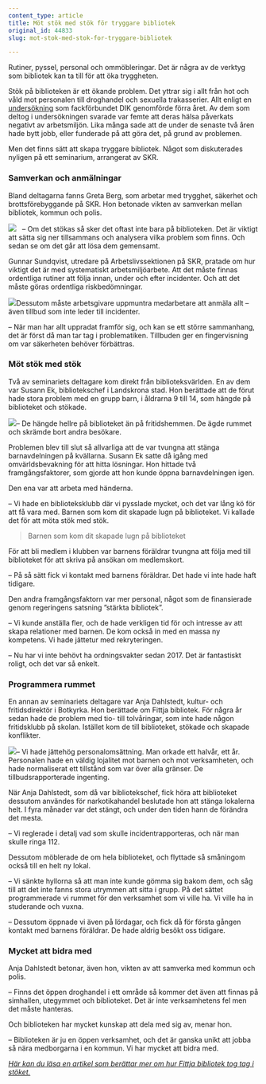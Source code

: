 ```yaml
---
content_type: article
title: Möt stök med stök för tryggare bibliotek 
original_id: 44833
slug: mot-stok-med-stok-for-tryggare-bibliotek

---
```


Rutiner, pyssel, personal och ommöbleringar. Det är några av de verktyg som bibliotek kan ta till för att öka tryggheten.

Stök på biblioteken är ett ökande problem. Det yttrar sig i allt från hot och våld mot personalen till droghandel och sexuella trakasserier. Allt enligt en [undersökning](https://assets.ctfassets.net/vkygthqfrquy/rZz9RxfBC2gnn0d9bmtYG/c130c44a4db249fe6ab336a0278778a5/samhallet-drar-sig-tillbaka-en-rapport-om-arbetsmiljon-pa-vara-bibliotek.pdf) som fackförbundet DIK genomförde förra året. Av dem som deltog i undersökningen svarade var femte att deras hälsa påverkats negativt av arbetsmiljön. Lika många sade att de under de senaste två åren hade bytt jobb, eller funderade på att göra det, på grund av problemen.

Men det finns sätt att skapa tryggare bibliotek. Något som diskuterades nyligen på ett seminarium, arrangerat av SKR.

### Samverkan och anmälningar

Bland deltagarna fanns Greta Berg, som arbetar med trygghet, säkerhet och brottsförebyggande på SKR. Hon betonade vikten av samverkan mellan bibliotek, kommun och polis.

[![](https://www.suntarbetsliv.se/wp-content/uploads/2020/02/200x220-greta-berg.jpg)](https://www.suntarbetsliv.se/wp-content/uploads/2020/02/200x220-greta-berg.jpg)   – Om det stökas så sker det oftast inte bara på biblioteken. Det är viktigt att sätta sig ner tillsammans och analysera vilka problem som finns. Och sedan se om det går att lösa dem gemensamt.

Gunnar Sundqvist, utredare på Arbetslivssektionen på SKR, pratade om hur viktigt det är med systematiskt arbetsmiljöarbete. Att det måste finnas ordentliga rutiner att följa innan, under och efter incidenter. Och att det måste göras ordentliga riskbedömningar.

[![](https://www.suntarbetsliv.se/wp-content/uploads/2020/02/200x220-gunnar-sundqvist.jpg)](https://www.suntarbetsliv.se/wp-content/uploads/2020/02/200x220-gunnar-sundqvist.jpg)Dessutom måste arbetsgivare uppmuntra medarbetare att anmäla allt – även tillbud som inte leder till incidenter.

– När man har allt uppradat framför sig, och kan se ett större sammanhang, det är först då man tar tag i problematiken. Tillbuden ger en fingervisning om var säkerheten behöver förbättras.

### Möt stök med stök

Två av seminariets deltagare kom direkt från biblioteksvärlden. En av dem var Susann Ek, bibliotekschef i Landskrona stad. Hon berättade att de förut hade stora problem med en grupp barn, i åldrarna 9 till 14, som hängde på biblioteket och stökade.

[![](https://www.suntarbetsliv.se/wp-content/uploads/2020/02/200x220-susann-ek.jpg)](https://www.suntarbetsliv.se/wp-content/uploads/2020/02/200x220-susann-ek.jpg)– De hängde hellre på biblioteket än på fritidshemmen. De ägde rummet och skrämde bort andra besökare.

Problemen blev till slut så allvarliga att de var tvungna att stänga barnavdelningen på kvällarna. Susann Ek satte då igång med omvärldsbevakning för att hitta lösningar. Hon hittade två framgångsfaktorer, som gjorde att hon kunde öppna barnavdelningen igen.

Den ena var att arbeta med händerna.

– Vi hade en biblioteksklubb där vi pysslade mycket, och det var lång kö för att få vara med. Barnen som kom dit skapade lugn på biblioteket. Vi kallade det för att möta stök med stök.

> Barnen som kom dit skapade lugn på biblioteket

För att bli medlem i klubben var barnens föräldrar tvungna att följa med till biblioteket för att skriva på ansökan om medlemskort.

– På så sätt fick vi kontakt med barnens föräldrar. Det hade vi inte hade haft tidigare.

­Den andra framgångsfaktorn var mer personal, något som de finansierade genom regeringens satsning ”stärkta bibliotek”.

– Vi kunde anställa fler, och de hade verkligen tid för och intresse av att skapa relationer med barnen. De kom också in med en massa ny kompetens. Vi hade jättetur med rekryteringen.

– Nu har vi inte behövt ha ordningsvakter sedan 2017. Det är fantastiskt roligt, och det var så enkelt.

### Programmera rummet

En annan av seminariets deltagare var Anja Dahlstedt, kultur- och fritidsdirektör i Botkyrka. Hon berättade om Fittja bibliotek. För några år sedan hade de problem med tio- till tolvåringar, som inte hade någon fritidsklubb på skolan. Istället kom de till biblioteket, stökade och skapade konflikter.

[![](https://www.suntarbetsliv.se/wp-content/uploads/2020/02/200x220-anja-dahlstedt.jpg)](https://www.suntarbetsliv.se/wp-content/uploads/2020/02/200x220-anja-dahlstedt.jpg)– Vi hade jättehög personalomsättning. Man orkade ett halvår, ett år. Personalen hade en väldig lojalitet mot barnen och mot verksamheten, och hade normaliserat ett tillstånd som var över alla gränser. De tillbudsrapporterade ingenting.

När Anja Dahlstedt, som då var bibliotekschef, fick höra att biblioteket dessutom användes för narkotikahandel beslutade hon att stänga lokalerna helt. I fyra månader var det stängt, och under den tiden hann de förändra det mesta.

– Vi reglerade i detalj vad som skulle incidentrapporteras, och när man skulle ringa 112.

Dessutom möblerade de om hela biblioteket, och flyttade så småningom också till en helt ny lokal.

– Vi sänkte hyllorna så att man inte kunde gömma sig bakom dem, och såg till att det inte fanns stora utrymmen att sitta i grupp. På det sättet programmerade vi rummet för den verksamhet som vi ville ha. Vi ville ha in studerande och vuxna.

– Dessutom öppnade vi även på lördagar, och fick då för första gången kontakt med barnens föräldrar. De hade aldrig besökt oss tidigare.

### Mycket att bidra med

Anja Dahlstedt betonar, även hon, vikten av att samverka med kommun och polis.

– Finns det öppen droghandel i ett område så kommer det även att finnas på simhallen, utegymmet och biblioteket. Det är inte verksamhetens fel men det måste hanteras.

Och biblioteken har mycket kunskap att dela med sig av, menar hon.

– Biblioteken är ju en öppen verksamhet, och det är ganska unikt att jobba så nära medborgarna i en kommun. Vi har mycket att bidra med.

[_Här kan du läsa en artikel som berättar mer om hur Fittja bibliotek tog tag i stöket._](https://www.suntarbetsliv.se/artiklar/organisatorisk-och-social-arbetsmiljo/fittja-tog-tag-biblioteksstoket/)


